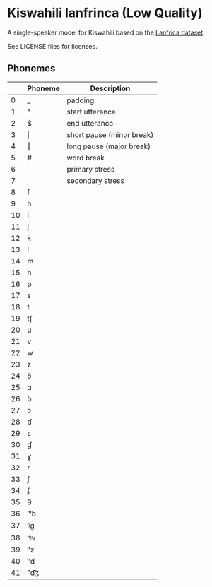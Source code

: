 # Kiswahili lanfrinca (Low Quality)

A single-speaker model for Kiswahili based on the [Lanfrica dataset](https://data.mendeley.com/datasets/vbvj6j6pm9/1).

See LICENSE files for licenses.


## Phonemes

<table><thead><th>&nbsp;</th><th>Phoneme</th><th>Description</th></thead>
<tr>
<td> 0 </td>
<td> _ </td>
<td> padding </td>
</tr>
<tr>
<td> 1 </td>
<td> ^ </td>
<td> start utterance </td>
</tr>
<tr>
<td> 2 </td>
<td> $ </td>
<td> end utterance </td>
</tr>
<tr>
<td> 3 </td>
<td> | </td>
<td> short pause (minor break) </td>
</tr>
<tr>
<td> 4 </td>
<td> ‖ </td>
<td> long pause (major break) </td>
</tr>
<tr>
<td> 5 </td>
<td> # </td>
<td> word break </td>
</tr>
<tr>
<td> 6 </td>
<td> ˈ </td>
<td> primary stress </td>
</tr>
<tr>
<td> 7 </td>
<td> ˌ </td>
<td> secondary stress </td>
</tr>
<tr>
<td> 8 </td>
<td> f </td>
<td>  </td>
</tr>
<tr>
<td> 9 </td>
<td> h </td>
<td>  </td>
</tr>
<tr>
<td> 10 </td>
<td> i </td>
<td>  </td>
</tr>
<tr>
<td> 11 </td>
<td> j </td>
<td>  </td>
</tr>
<tr>
<td> 12 </td>
<td> k </td>
<td>  </td>
</tr>
<tr>
<td> 13 </td>
<td> l </td>
<td>  </td>
</tr>
<tr>
<td> 14 </td>
<td> m </td>
<td>  </td>
</tr>
<tr>
<td> 15 </td>
<td> n </td>
<td>  </td>
</tr>
<tr>
<td> 16 </td>
<td> p </td>
<td>  </td>
</tr>
<tr>
<td> 17 </td>
<td> s </td>
<td>  </td>
</tr>
<tr>
<td> 18 </td>
<td> t </td>
<td>  </td>
</tr>
<tr>
<td> 19 </td>
<td> t͡ʃ </td>
<td>  </td>
</tr>
<tr>
<td> 20 </td>
<td> u </td>
<td>  </td>
</tr>
<tr>
<td> 21 </td>
<td> v </td>
<td>  </td>
</tr>
<tr>
<td> 22 </td>
<td> w </td>
<td>  </td>
</tr>
<tr>
<td> 23 </td>
<td> z </td>
<td>  </td>
</tr>
<tr>
<td> 24 </td>
<td> ð </td>
<td>  </td>
</tr>
<tr>
<td> 25 </td>
<td> ɑ </td>
<td>  </td>
</tr>
<tr>
<td> 26 </td>
<td> ɓ </td>
<td>  </td>
</tr>
<tr>
<td> 27 </td>
<td> ɔ </td>
<td>  </td>
</tr>
<tr>
<td> 28 </td>
<td> ɗ </td>
<td>  </td>
</tr>
<tr>
<td> 29 </td>
<td> ɛ </td>
<td>  </td>
</tr>
<tr>
<td> 30 </td>
<td> ɠ </td>
<td>  </td>
</tr>
<tr>
<td> 31 </td>
<td> ɣ </td>
<td>  </td>
</tr>
<tr>
<td> 32 </td>
<td> ɾ </td>
<td>  </td>
</tr>
<tr>
<td> 33 </td>
<td> ʃ </td>
<td>  </td>
</tr>
<tr>
<td> 34 </td>
<td> ʄ </td>
<td>  </td>
</tr>
<tr>
<td> 35 </td>
<td> θ </td>
<td>  </td>
</tr>
<tr>
<td> 36 </td>
<td> ᵐɓ </td>
<td>  </td>
</tr>
<tr>
<td> 37 </td>
<td> ᵑg </td>
<td>  </td>
</tr>
<tr>
<td> 38 </td>
<td> ᶬv </td>
<td>  </td>
</tr>
<tr>
<td> 39 </td>
<td> ⁿz </td>
<td>  </td>
</tr>
<tr>
<td> 40 </td>
<td> ⁿɗ </td>
<td>  </td>
</tr>
<tr>
<td> 41 </td>
<td> ⁿɗ͡ʒ </td>
<td>  </td>
</tr>
</table>
